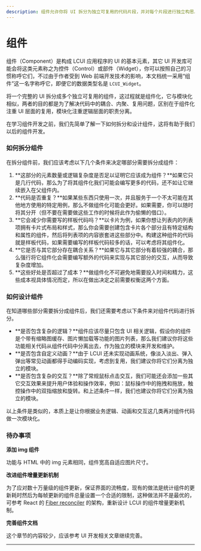 ```yaml
---
description: 组件允许你将 UI 拆分为独立可复用的代码片段，并对每个片段进行独立构思。
---
```


# 组件

组件（Component）是构成 LCUI 应用程序的 UI 的基本元素，其它 UI 开发库可能会将这类元素称之为控件（Control）或部件（Widget），你可以按照自己的习惯称呼它们，不过由于作者受到 Web 前端开发技术的影响，本文档统一采用“组件”这一名字称呼它，即便它的数据类型名是 `LCUI_Widget`。

将一个完整的 UI 拆分成多个独立可复用的组件，这过程就是组件化，它与模块化相似，两者的目的都是为了解决代码中的耦合、内聚、复用问题，区别在于组件化注重 UI 层面的复用，模块化注重逻辑层面的职责分离。

在学习组件开发之前，我们先简单了解一下如何拆分和设计组件，这将有助于我们以后的组件开发。

### 如何拆分组件

在拆分组件前，我们应该考虑以下几个条件来决定哪部分需要拆分成组件：

1. **这部分的元素数量或逻辑复杂度是否足以证明它应该成为组件？**如果它只是几行代码，那么为了将其组件化我们可能会编写更多的代码，还不如让它继续嵌入在父组件内。
2. **代码是否重复？**如果某些东西只使用一次，并且服务于一个不太可能在其他地方使用的特定用例，那么不做组件化可能会更好。如果需要，你可以随时将其分开（但不要在需要做这些工作的时候将此作为偷懒的借口）。
3. **它会减少你需要写的样板代码吗？**以卡片为例，如果你想让列表内的列表项拥有卡片式布局和样式，那么你会需要创建包含卡片各个部分且有特定结构和属性的组件，然后将列表项的内容嵌套进这些部分中。构建这种组件的代码就是样板代码，如果需要编写的样板代码较多的话，可以考虑将其组件化。
4. **它是否与其它部分存在耦合关系？**如果它与其它部分有着较强的耦合，那么强行将它组件化会需要编写额外的代码来实现与其它部分的交互，从而导致复杂度增加。
5. **这些好处是否超过了成本？**做组件化不可避免地需要投入时间和精力，这些成本视具体情况而定，所以在做出决定之前需要权衡这两个方面。

### 如何设计组件

在知道哪些部分需要拆分成组件后，我们还需要考虑以下条件来对组件代码进行拆分。

* **是否包含复杂的逻辑？**组件应该尽量只包含 UI 相关逻辑，假设你的组件是个带有缩略图缓存、图片懒加载等功能的图片列表，那么我们建议你将这些功能相关代码从组件代码中分离出去，作为独立的模块来开发和维护。
* **是否包含自定义动画？**由于 LCUI 还未实现动画系统，像淡入淡出、弹入弹出等常见动画都得手动编码实现，考虑到复用，我们建议你将它们分离为独立的模块。
* **是否包含复杂的交互？**除了常规鼠标点击交互，我们可能还会添加一些其它交互效果来提升用户体验和操作效率，例如：鼠标操作中的拖拽和拖放，触控操作中的双指缩放和旋转。和上述条件一样，我们也建议你将它们分离为独立的模块。

以上条件是类似的，本质上是让你根据业务逻辑、动画和交互这几类再对组件代码做一次模块化。

### 待办事项

**添加 img 组件**

功能与 HTML 中的 img 元素相同，组件宽高自适应图片尺寸。

**改进组件增量更新机制**

为了应对数十万量级的组件更新，保证界面的流畅度，现有的做法是统计组件的更新耗时然后为每帧更新的组件总量设置一个合适的限制，这种做法并不是最优的，可参考 React 的 [Fiber reconciler](https://zh-hans.reactjs.org/docs/codebase-overview.html#fiber-reconciler) 的架构，重新设计 LCUI 的组件增量更新机制。

**完善组件文档**

这个章节的内容较少，应该参考 UI 开发相关文章继续完善。

****
